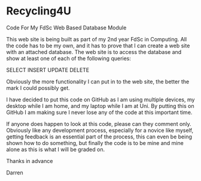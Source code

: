 # Recycling4U
Code For My FdSc Web Based Database Module

This web site is being built as part of my 2nd year FdSc in Computing.  All the code has to be my own, and it has to prove that I can create a web site with an attached database.  The web site is to access the database and show at least one of each of the following queries:

SELECT
INSERT
UPDATE
DELETE

Obviously the more functionality I can put in to the web site, the better the mark I could possibly get.

I have decided to put this code on GitHub as I am using multiple devices, my desktop while I am home, and my laptop while I am at Uni.  By putting this on GitHub I am making sure I never lose any of the code at this important time.

If anyone does happen to look at this code, please can they comment only.  Obviously like any development process, especially for a novice like myself, getting feedback is an essential part of the process, this can even be being shown how to do something, but finally the code is to be mine and mine alone as this is what I will be graded on.

Thanks in advance

Darren
